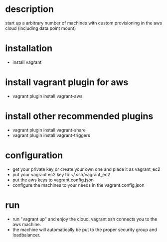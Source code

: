 # description
start up a arbitrary number of machines with custom provisioning in the aws cloud (including data point mount)
# installation
- install vagrant
# install vagrant plugin for aws
- vagrant plugin install vagrant-aws

# install other recommended plugins
- vagrant plugin install vagrant-share
- vagrant plugin install vagrant-triggers

# configuration
- get your private key or create your own one and place it as vagrant_ec2
- put your vagrant ec2 key to ~/.ssh/vagrant_ec2
- put the aws keys to vagrant.config.json
- configure the machines to your needs in the vagrant.config.json

# run
- run "vagrant up" and enjoy the cloud. vagrant ssh connects you to the aws machine.
- the machine will automatically be put to the proper security group and loadbalancer.
